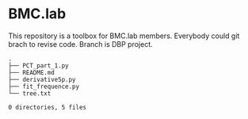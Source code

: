 # BMC.lab
This repository is a toolbox for BMC.lab members.
Everybody could git brach to revise code.
Branch is DBP project.
```
.
├── PCT_part_1.py
├── README.md
├── derivative5p.py
├── fit_frequence.py
└── tree.txt

0 directories, 5 files
```
